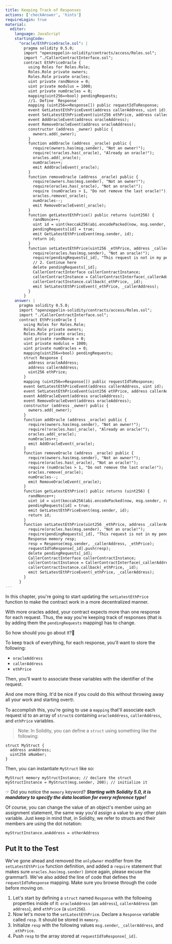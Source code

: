 ```yaml
---
title: Keeping Track of Responses
actions: ['checkAnswer', 'hints']
requireLogin: true
material:
  editor:
    language: JavaScript
    startingCode:
      "oracle/EthPriceOracle.sol": |
        pragma solidity 0.5.0;
        import "openzeppelin-solidity/contracts/access/Roles.sol";
        import "./CallerContractInterface.sol";
        contract EthPriceOracle {
          using Roles for Roles.Role;
          Roles.Role private owners;
          Roles.Role private oracles;
          uint private randNonce = 0;
          uint private modulus = 1000;
          uint private numOracles = 0;
          mapping(uint256=>bool) pendingRequests;
          //1. Define `Response`
          mapping (uint256=>Response[]) public requestIdToResponse;
          event GetLatestEthPriceEvent(address callerAddress, uint id);
          event SetLatestEthPriceEvent(uint256 ethPrice, address callerAddress);
          event AddOracleEvent(address oracleAddress);
          event RemoveOracleEvent(address oracleAddress);
          constructor (address _owner) public {
            owners.add(_owner);
          }
          function addOracle (address _oracle) public {
            require(owners.has(msg.sender), "Not an owner!");
            require(!oracles.has(_oracle), "Already an oracle!");
            oracles.add(_oracle);
            numOracles++;
            emit AddOracleEvent(_oracle);
          }
          function removeOracle (address _oracle) public {
            require(owners.has(msg.sender), "Not an owner!");
            require(oracles.has(_oracle), "Not an oracle!");
            require (numOracles > 1, "Do not remove the last oracle!");
            oracles.remove(_oracle);
            numOracles--;
            emit RemoveOracleEvent(_oracle);
          }
          function getLatestEthPrice() public returns (uint256) {
            randNonce++;
            uint id = uint(keccak256(abi.encodePacked(now, msg.sender, randNonce))) % modulus;
            pendingRequests[id] = true;
            emit GetLatestEthPriceEvent(msg.sender, id);
            return id;
          }
          function setLatestEthPrice(uint256 _ethPrice, address _callerAddress, uint256 _id) public {
            require(oracles.has(msg.sender), "Not an oracle!");
            require(pendingRequests[_id], "This request is not in my pending list.");
            // 2. Continue here
            delete pendingRequests[_id];
            CallerContractInterface callerContractInstance;
            callerContractInstance = CallerContractInterface(_callerAddress);
            callerContractInstance.callback(_ethPrice, _id);
            emit SetLatestEthPriceEvent(_ethPrice, _callerAddress);
          }
        }
    answer: |
      pragma solidity 0.5.0;
      import "openzeppelin-solidity/contracts/access/Roles.sol";
      import "./CallerContractInterface.sol";
      contract EthPriceOracle {
        using Roles for Roles.Role;
        Roles.Role private owners;
        Roles.Role private oracles;
        uint private randNonce = 0;
        uint private modulus = 1000;
        uint private numOracles = 0;
        mapping(uint256=>bool) pendingRequests;
        struct Response {
          address oracleAddress;
          address callerAddress;
          uint256 ethPrice;
        }
        mapping (uint256=>Response[]) public requestIdToResponse;
        event GetLatestEthPriceEvent(address callerAddress, uint id);
        event SetLatestEthPriceEvent(uint256 ethPrice, address callerAddress);
        event AddOracleEvent(address oracleAddress);
        event RemoveOracleEvent(address oracleAddress);
        constructor (address _owner) public {
          owners.add(_owner);
        }
        function addOracle (address _oracle) public {
          require(owners.has(msg.sender), "Not an owner!");
          require(!oracles.has(_oracle), "Already an oracle!");
          oracles.add(_oracle);
          numOracles++;
          emit AddOracleEvent(_oracle);
        }
        function removeOracle (address _oracle) public {
          require(owners.has(msg.sender), "Not an owner!");
          require(oracles.has(_oracle), "Not an oracle!");
          require (numOracles > 1, "Do not remove the last oracle!");
          oracles.remove(_oracle);
          numOracles--;
          emit RemoveOracleEvent(_oracle);
        }
        function getLatestEthPrice() public returns (uint256) {
          randNonce++;
          uint id = uint(keccak256(abi.encodePacked(now, msg.sender, randNonce))) % modulus;
          pendingRequests[id] = true;
          emit GetLatestEthPriceEvent(msg.sender, id);
          return id;
        }
        function setLatestEthPrice(uint256 _ethPrice, address _callerAddress, uint256 _id) public {
          require(oracles.has(msg.sender), "Not an oracle!");
          require(pendingRequests[_id], "This request is not in my pending list.");
          Response memory resp;
          resp = Response(msg.sender, _callerAddress, _ethPrice);
          requestIdToResponse[_id].push(resp);
          delete pendingRequests[_id];
          CallerContractInterface callerContractInstance;
          callerContractInstance = CallerContractInterface(_callerAddress);
          callerContractInstance.callback(_ethPrice, _id);
          emit SetLatestEthPriceEvent(_ethPrice, _callerAddress);
        }
      }
---
```


In this chapter, you're going to start updating the `setLatestEthPrice` function to make the contract work in a more decentralized manner.

With more oracles added, your contract expects more than one response for each request. Thus, the way you're keeping track of responses (that is by adding them the `pendingRequests` mapping) has to change.

So how should you go about it?🤔

To keep track of everything, for each response, you'll want to store the following:

* `oracleAddress`
* `callerAddress`
* `ethPrice`

Then, you'll want to associate these variables with the identifier of the request.

And one more thing. It'd be nice if you could do this without throwing away all your work and starting over🤓.

To accomplish this, you're going to use a `mapping` that'll associate each request id to an array of `struct`s containing `oracleAddress`, `callerAddress`, and `ethPrice` variables.

>Note: In Solidity, you can define a `struct` using something like the following:

  ```Solidity
  struct MyStruct {
    address anAddress;
    uint256 aNumber;
  }
  ```

  Then, you can instantiate `MyStruct` like so:

  ```Solidity
  MyStruct memory myStructInstance; // declare the struct
  myStructInstance = MyStruct(msg.sender, 200); // initialize it
  ```

  ☞ Did you notice the `memory` keyword? **_Starting with Solidity 5.0, it is mandatory to specify the data location for every reference type!_**

  Of course, you can change the value of an object's member using an assignment statement, the same way you'd assign a value to any other plain variable. Just keep in mind that, in Solidity, we refer to structs and their members are using the dot notation:

  ```Solidity
  myStructInstance.anAddress = otherAddress
  ```

## Put It to the Test

We've gone ahead and removed the `onlyOwner` modifier from the `setLatestEthPrice` function definition, and added a `require` statement that makes sure `oracles.has(msg.sender)` (once again, please excuse the grammar!). We've also added the line of code that defines the `requestIdToResponse` mapping. Make sure you browse through the code before moving on.

1. Let's start by defining a `struct` named `Response` with the following properties inside of it: `oracleAddress` (an `address`), `callerAddress` (an `address`), and `ethPrice` (a `uint256`).
2. Now let's move to the `setLatestEthPrice`. Declare a `Response` variable called `resp`. It should be stored in `memory`.
3. Initialize `resp` with the following values `msg.sender`, `_callerAddress`, and `_ethPrice`.
4. Push `resp` to the array stored at `requestIdToResponse[_id]`.
